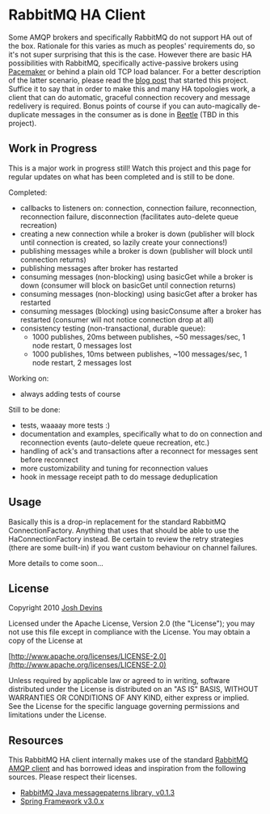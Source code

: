 RabbitMQ HA Client
==================

Some AMQP brokers and specifically RabbitMQ do not support HA out of the box. Rationale for this varies as much as peoples' requirements do, so it's not super surprising that this is the case. However there are basic HA possibilities with RabbitMQ, specifically active-passive brokers using [Pacemaker](http://www.rabbitmq.com/pacemaker.html) or behind a plain old TCP load balancer. For a better description of the latter scenario, please read the [blog post](http://www.joshdevins.net/2010/04/16/rabbitmq-ha-testing-with-haproxy) that started this project. Suffice it to say that in order to make this and many HA topologies work, a client that can do automatic, graceful connection recovery and message redelivery is required. Bonus points of course if you can auto-magically de-duplicate messages in the consumer as is done in [Beetle](http://github.com/xing/beetle) (TBD in this project).

Work in Progress
----------------

This is a major work in progress still! Watch this project and this page for regular updates on what has been completed and is still to be done.

Completed:

* callbacks to listeners on: connection, connection failure, reconnection, reconnection failure, disconnection (facilitates auto-delete queue recreation)
* creating a new connection while a broker is down (publisher will block until connection is created, so lazily create your connections!)
* publishing messages while a broker is down (publisher will block until connection returns)
* publishing messages after broker has restarted
* consuming messages (non-blocking) using basicGet while a broker is down (consumer will block on basicGet until connection returns)
* consuming messages (non-blocking) using basicGet after a broker has restarted
* consuming messages (blocking) using basicConsume after a broker has restarted (consumer will not notice connection drop at all)
* consistency testing (non-transactional, durable queue):
   * 1000 publishes, 20ms between publishes,  ~50 messages/sec, 1 node restart, 0 messages lost
   * 1000 publishes, 10ms between publishes, ~100 messages/sec, 1 node restart, 2 messages lost

Working on:

* always adding tests of course

Still to be done:

* tests, waaaay more tests :)
* documentation and examples, specifically what to do on connection and reconnection events (auto-delete queue recreation, etc.)
* handling of ack's and transactions after a reconnect for messages sent before reconnect
* more customizability and tuning for reconnection values
* hook in message receipt path to do message deduplication

Usage
-----

Basically this is a drop-in replacement for the standard RabbitMQ ConnectionFactory. Anything that uses that should be able to use the HaConnectionFactory instead. Be certain to review the retry strategies (there are some built-in) if you want custom behaviour on channel failures.

More details to come soon...

License
-------

Copyright 2010 [Josh Devins](http://www.joshdevins.net)

Licensed under the Apache License, Version 2.0 (the "License"); you may not use this file except in compliance with the License. You may obtain a copy of the License at

   [http://www.apache.org/licenses/LICENSE-2.0](http://www.apache.org/licenses/LICENSE-2.0)

Unless required by applicable law or agreed to in writing, software distributed under the License is distributed on an "AS IS" BASIS, WITHOUT WARRANTIES OR CONDITIONS OF ANY KIND, either express or implied. See the License for the specific language governing permissions and limitations under the License. 

Resources
---------

This RabbitMQ HA client internally makes use of the standard [RabbitMQ AMQP client](http://www.rabbitmq.com/java-client.html) and has borrowed ideas and inspiration from the following sources. Please respect their licenses.

* [RabbitMQ Java messagepaterns library, v0.1.3](http://hg.rabbitmq.com/rabbitmq-java-messagepatterns)
* [Spring Framework v3.0.x](http://static.springsource.org/spring/docs/3.0.x/spring-framework-reference/html/jms.html)

